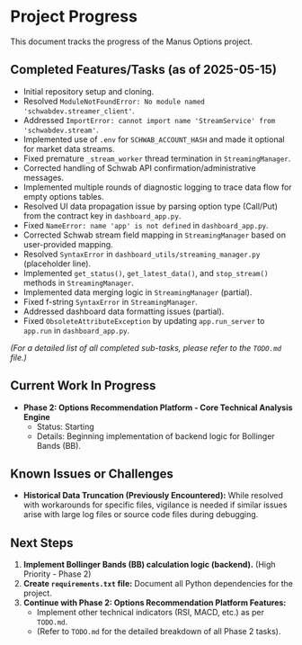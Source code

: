 # Project Progress

This document tracks the progress of the Manus Options project.

## Completed Features/Tasks (as of 2025-05-15)

*   Initial repository setup and cloning.
*   Resolved `ModuleNotFoundError: No module named 'schwabdev.streamer_client'`.
*   Addressed `ImportError: cannot import name 'StreamService' from 'schwabdev.stream'`.
*   Implemented use of `.env` for `SCHWAB_ACCOUNT_HASH` and made it optional for market data streams.
*   Fixed premature `_stream_worker` thread termination in `StreamingManager`.
*   Corrected handling of Schwab API confirmation/administrative messages.
*   Implemented multiple rounds of diagnostic logging to trace data flow for empty options tables.
*   Resolved UI data propagation issue by parsing option type (Call/Put) from the contract key in `dashboard_app.py`.
*   Fixed `NameError: name 'app' is not defined` in `dashboard_app.py`.
*   Corrected Schwab stream field mapping in `StreamingManager` based on user-provided mapping.
*   Resolved `SyntaxError` in `dashboard_utils/streaming_manager.py` (placeholder line).
*   Implemented `get_status()`, `get_latest_data()`, and `stop_stream()` methods in `StreamingManager`.
*   Implemented data merging logic in `StreamingManager` (partial).
*   Fixed f-string `SyntaxError` in `StreamingManager`.
*   Addressed dashboard data formatting issues (partial).
*   Fixed `ObsoleteAttributeException` by updating `app.run_server` to `app.run` in `dashboard_app.py`.

*(For a detailed list of all completed sub-tasks, please refer to the `TODO.md` file.)*

## Current Work In Progress

*   **Phase 2: Options Recommendation Platform - Core Technical Analysis Engine**
    *   Status: Starting
    *   Details: Beginning implementation of backend logic for Bollinger Bands (BB).

## Known Issues or Challenges

*   **Historical Data Truncation (Previously Encountered):** While resolved with workarounds for specific files, vigilance is needed if similar issues arise with large log files or source code files during debugging.

## Next Steps

1.  **Implement Bollinger Bands (BB) calculation logic (backend).** (High Priority - Phase 2)
2.  **Create `requirements.txt` file:** Document all Python dependencies for the project.
3.  **Continue with Phase 2: Options Recommendation Platform Features:**
    *   Implement other technical indicators (RSI, MACD, etc.) as per `TODO.md`.
    *   (Refer to `TODO.md` for the detailed breakdown of all Phase 2 tasks).
